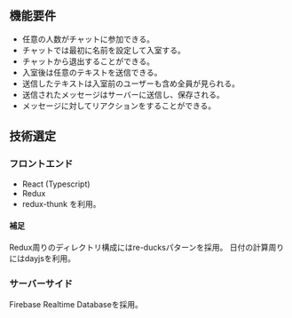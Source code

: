 ## 機能要件

- 任意の人数がチャットに参加できる。
- チャットでは最初に名前を設定して入室する。
- チャットから退出することができる。
- 入室後は任意のテキストを送信できる。
- 送信したテキストは入室前のユーザーも含め全員が見られる。
- 送信されたメッセージはサーバーに送信し、保存される。
- メッセージに対してリアクションをすることができる。

## 技術選定

### フロントエンド

- React (Typescript)
- Redux
- redux-thunk
を利用。
#### 補足

Redux周りのディレクトリ構成にはre-ducksパターンを採用。
日付の計算周りにはdayjsを利用。

### サーバーサイド

Firebase Realtime Databaseを採用。

